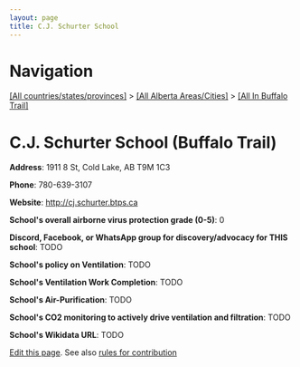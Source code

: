 ```yaml
---
layout: page
title: C.J. Schurter School
---
```

# Navigation

[[All countries/states/provinces]](../../..) > [[All Alberta Areas/Cities]](../..) > [[All In Buffalo Trail]](..)

# C.J. Schurter School (Buffalo Trail)

**Address**: 1911 8 St, Cold Lake, AB T9M 1C3

**Phone**: 780-639-3107

**Website**: <http://cj.schurter.btps.ca>

**School's overall airborne virus protection grade (0-5)**: 0

**Discord, Facebook, or WhatsApp group for discovery/advocacy for THIS school**: TODO

**School's policy on Ventilation**: TODO

**School's Ventilation Work Completion**: TODO

**School's Air-Purification**: TODO

**School's CO2 monitoring to actively drive ventilation and filtration**: TODO

**School's Wikidata URL**: TODO


[Edit this page](https://github.com/ventilate-schools/AB/edit/main/./Buffalo_Trail/C.J._Schurter_School.md). See also [rules for contribution](../../../contribution-rules/)